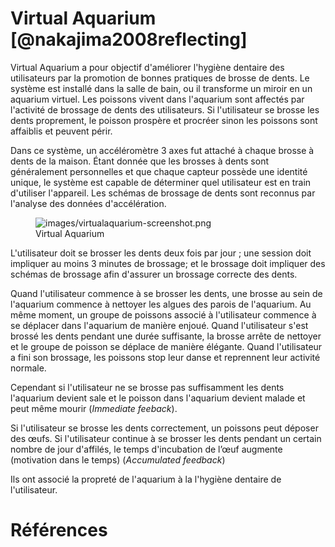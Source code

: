 # Virtual Aquarium [@nakajima2008reflecting]

Virtual Aquarium a pour objectif d'améliorer l'hygiène dentaire des utilisateurs par la promotion de bonnes pratiques de brosse de dents. Le système est installé dans la salle de bain, ou il transforme un miroir en un aquarium virtuel. Les poissons vivent dans l'aquarium sont affectés par l'activité de brossage de dents des utilisateurs. Si l'utilisateur se brosse les dents proprement, le poisson prospère et procréer sinon les poissons sont affaiblis et peuvent périr.

Dans ce système, un accéléromètre 3 axes fut attaché à chaque brosse à dents de la maison. Étant donnée que les brosses à dents sont généralement personnelles et que chaque capteur possède une identité unique, le système est capable de déterminer quel utilisateur est en train d'utiliser l'appareil. Les schémas de brossage de dents sont reconnus par l'analyse des données d'accélération. 

<figure>
<img src="images/virtualaquarium-screenshot.png" alt="images/virtualaquarium-screenshot.png">
  <figcaption>Virtual Aquarium</figcaption>
</figure>

L'utilisateur doit se brosser les dents deux fois par jour ; une session doit impliquer au moins 3 minutes de brossage; et le brossage doit impliquer des schémas de brossage afin d'assurer un brossage correcte des dents.

Quand l'utilisateur commence à se brosser les dents, une brosse au sein de l'aquarium commence à nettoyer les algues des parois de l'aquarium. Au même moment, un groupe de poissons associé à l'utilisateur commence à se déplacer dans l'aquarium de manière enjoué.
Quand l'utilisateur s'est brossé les dents pendant une durée suffisante, la brosse arrête de nettoyer et le groupe de poisson se déplace de manière élégante. Quand l'utilisateur a fini son brossage, les poissons stop leur danse et reprennent leur activité normale.

Cependant si l'utilisateur ne se brosse pas suffisamment les dents l'aquarium devient sale et le poisson dans l'aquarium devient malade et peut même mourir (*Immediate feeback*).

Si l'utilisateur se brosse les dents correctement, un poissons peut déposer des œufs. Si l'utilisateur continue à se brosser les dents pendant un certain nombre de jour d'affilés, le temps d'incubation de l’œuf augmente (motivation dans le temps) (*Accumulated feedback*)

Ils ont associé la propreté de l'aquarium à la l'hygiène dentaire de l'utilisateur.
# Références